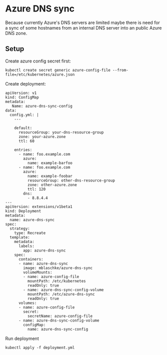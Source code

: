 # Azure DNS sync

Because currently Azure's DNS servers are limited maybe there is need
for a sync of some hostnames from an internal DNS server into an public
Azure DNS zone.


## Setup

Create azure config secret first:
```
kubectl create secret generic azure-config-file --from-file=/etc/kubernetes/azure.json

```

Create deployment:
```
apiVersion: v1
kind: ConfigMap
metadata:
   Name: azure-dns-sync-config
data:
  config.yml: |
    ---
    
    default:
      resourceGroup: your-dns-resource-group
      zone: your-azure.zone
      ttl: 60
    
    entries:
      - name: foo.example.com
        azure:
          name: example-barfoo
      - name: foo.example.com
        azure:
          name: example-foobar
          resourceGroup: other-dns-resource-group
          zone: other-azure.zone
          ttl: 120
        dns:
          - 8.8.4.4
---
apiVersion: extensions/v1beta1
kind: Deployment
metadata:
  name: azure-dns-sync
spec:
  strategy:
    type: Recreate
  template:
    metadata:
      labels:
        app: azure-dns-sync
    spec:
      containers:
      - name: azure-dns-sync
        image: mblaschke/azure-dns-sync
        volumeMounts:
        - name: azure-config-file
          mountPath: /etc/kubernetes
          readOnly: true
        - name: azure-dns-sync-config-volume
          mountPath: /etc/azure-dns-sync
          readOnly: true
      volumes:
      - name: azure-config-file
        secret:
          secretName: azure-config-file
      - name: azure-dns-sync-config-volume
        configMap:
          name: azure-dns-sync-config
```

Run deployment
```
kubectl apply -f deployment.yml
```
